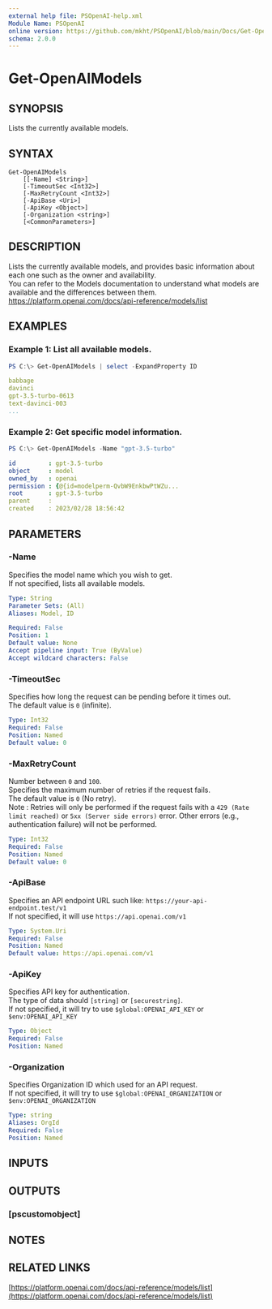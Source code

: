 ```yaml
---
external help file: PSOpenAI-help.xml
Module Name: PSOpenAI
online version: https://github.com/mkht/PSOpenAI/blob/main/Docs/Get-OpenAIModels.md
schema: 2.0.0
---
```


# Get-OpenAIModels

## SYNOPSIS
Lists the currently available models.

## SYNTAX

```
Get-OpenAIModels
    [[-Name] <String>]
    [-TimeoutSec <Int32>]
    [-MaxRetryCount <Int32>]
    [-ApiBase <Uri>]
    [-ApiKey <Object>]
    [-Organization <string>]
    [<CommonParameters>]
```

## DESCRIPTION
Lists the currently available models, and provides basic information about each one such as the owner and availability.  
You can refer to the Models documentation to understand what models are available and the differences between them.  
https://platform.openai.com/docs/api-reference/models/list

## EXAMPLES

### Example 1: List all available models.
```PowerShell
PS C:\> Get-OpenAIModels | select -ExpandProperty ID
```
```yaml
babbage
davinci
gpt-3.5-turbo-0613
text-davinci-003
...
```

### Example 2: Get specific model information.
```PowerShell
PS C:\> Get-OpenAIModels -Name "gpt-3.5-turbo"
```
```yaml
id         : gpt-3.5-turbo
object     : model
owned_by   : openai
permission : {@{id=modelperm-QvbW9EnkbwPtWZu...
root       : gpt-3.5-turbo
parent     :
created    : 2023/02/28 18:56:42
```

## PARAMETERS

### -Name
Specifies the model name which you wish to get.  
If not specified, lists all available models.

```yaml
Type: String
Parameter Sets: (All)
Aliases: Model, ID

Required: False
Position: 1
Default value: None
Accept pipeline input: True (ByValue)
Accept wildcard characters: False
```

### -TimeoutSec
Specifies how long the request can be pending before it times out.  
The default value is `0` (infinite).

```yaml
Type: Int32
Required: False
Position: Named
Default value: 0
```

### -MaxRetryCount
Number between `0` and `100`.  
Specifies the maximum number of retries if the request fails.  
The default value is `0` (No retry).  
Note : Retries will only be performed if the request fails with a `429 (Rate limit reached)` or `5xx (Server side errors)` error. Other errors (e.g., authentication failure) will not be performed.  

```yaml
Type: Int32
Required: False
Position: Named
Default value: 0
```

### -ApiBase
Specifies an API endpoint URL such like: `https://your-api-endpoint.test/v1`  
If not specified, it will use `https://api.openai.com/v1`

```yaml
Type: System.Uri
Required: False
Position: Named
Default value: https://api.openai.com/v1
```

### -ApiKey
Specifies API key for authentication.  
The type of data should `[string]` or `[securestring]`.  
If not specified, it will try to use `$global:OPENAI_API_KEY` or `$env:OPENAI_API_KEY`

```yaml
Type: Object
Required: False
Position: Named
```

### -Organization
Specifies Organization ID which used for an API request.  
If not specified, it will try to use `$global:OPENAI_ORGANIZATION` or `$env:OPENAI_ORGANIZATION`

```yaml
Type: string
Aliases: OrgId
Required: False
Position: Named
```

## INPUTS

## OUTPUTS

### [pscustomobject]

## NOTES

## RELATED LINKS

[https://platform.openai.com/docs/api-reference/models/list](https://platform.openai.com/docs/api-reference/models/list)

